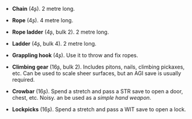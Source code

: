 * **Chain** (4ʂ).
2 metre long.


* **Rope** (4ʂ).
4 metre long.


* **Rope ladder** (4ʂ, bulk 2).
2 metre long.


* **Ladder** (4ʂ, bulk 4).
2 metre long.


* **Grappling hook** (4ʂ).
Use it to throw and fix ropes.


* **Climbing gear** (16ʂ, bulk 2).
Includes pitons, nails, climbing pickaxes, etc. Can be used to scale sheer surfaces, but an AGI save is usually required.


* **Crowbar** (16ʂ).
Spend a stretch and pass a STR save to open a door, chest, etc. Noisy. an be used as a _simple hand weapon_.


* **Lockpicks** (16ʂ).
Spend a stretch and pass a WIT save to open a lock.


